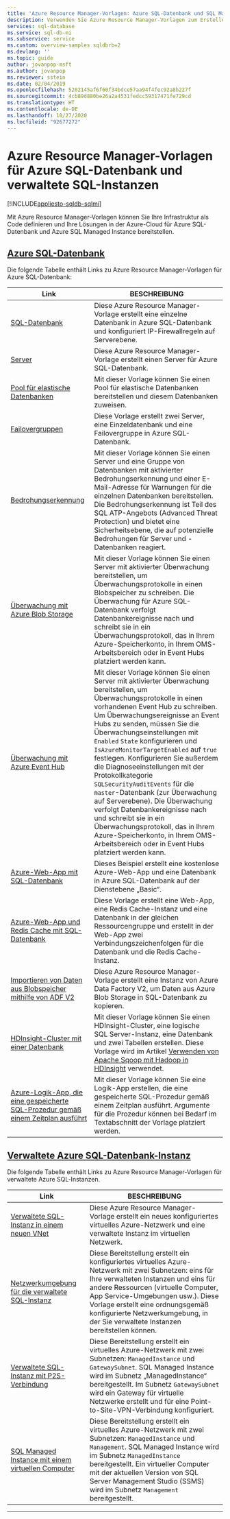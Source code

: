 ```yaml
---
title: 'Azure Resource Manager-Vorlagen: Azure SQL-Datenbank und SQL Managed Instance'
description: Verwenden Sie Azure Resource Manager-Vorlagen zum Erstellen und Konfigurieren von Azure SQL-Datenbank und verwalteten Azure SQL-Instanzen.
services: sql-database
ms.service: sql-db-mi
ms.subservice: service
ms.custom: overview-samples sqldbrb=2
ms.devlang: ''
ms.topic: guide
author: jovanpop-msft
ms.author: jovanpop
ms.reviewer: sstein
ms.date: 02/04/2019
ms.openlocfilehash: 5202145af6f60f34bdce57aa94f4fec92a8b227f
ms.sourcegitcommit: 4cb89d880be26a2a4531fedcc59317471fe729cd
ms.translationtype: HT
ms.contentlocale: de-DE
ms.lasthandoff: 10/27/2020
ms.locfileid: "92677272"
---
```

# <a name="azure-resource-manager-templates-for-azure-sql-database--sql-managed-instance"></a>Azure Resource Manager-Vorlagen für Azure SQL-Datenbank und verwaltete SQL-Instanzen
[!INCLUDE[appliesto-sqldb-sqlmi](../includes/appliesto-sqldb-sqlmi.md)]

Mit Azure Resource Manager-Vorlagen können Sie Ihre Infrastruktur als Code definieren und Ihre Lösungen in der Azure-Cloud für Azure SQL-Datenbank und Azure SQL Managed Instance bereitstellen.

## <a name="azure-sql-database"></a>[Azure SQL-Datenbank](#tab/single-database)

Die folgende Tabelle enthält Links zu Azure Resource Manager-Vorlagen für Azure SQL-Datenbank:

|Link |BESCHREIBUNG|
|---|---|
| [SQL-Datenbank](https://github.com/Azure/azure-quickstart-templates/tree/master/201-sql-database-transparent-encryption-create) | Diese Azure Resource Manager-Vorlage erstellt eine einzelne Datenbank in Azure SQL-Datenbank und konfiguriert IP-Firewallregeln auf Serverebene. |
| [Server](https://github.com/Azure/azure-quickstart-templates/tree/master/101-sql-logical-server) | Diese Azure Resource Manager-Vorlage erstellt einen Server für Azure SQL-Datenbank. |
| [Pool für elastische Datenbanken](https://github.com/Azure/azure-quickstart-templates/tree/master/101-sql-elastic-pool-create) | Mit dieser Vorlage können Sie einen Pool für elastische Datenbanken bereitstellen und diesem Datenbanken zuweisen. |
| [Failovergruppen](https://github.com/Azure/azure-quickstart-templates/tree/master/101-sql-with-failover-group) | Diese Vorlage erstellt zwei Server, eine Einzeldatenbank und eine Failovergruppe in Azure SQL-Datenbank.|
| [Bedrohungserkennung](https://github.com/Azure/azure-quickstart-templates/tree/master/201-sql-threat-detection-db-policy-multiple-databases) | Mit dieser Vorlage können Sie einen Server und eine Gruppe von Datenbanken mit aktivierter Bedrohungserkennung und einer E-Mail-Adresse für Warnungen für die einzelnen Datenbanken bereitstellen. Die Bedrohungserkennung ist Teil des SQL ATP-Angebots (Advanced Threat Protection) und bietet eine Sicherheitsebene, die auf potenzielle Bedrohungen für Server und -Datenbanken reagiert.|
| [Überwachung mit Azure Blob Storage](https://github.com/Azure/azure-quickstart-templates/tree/master/201-sql-auditing-server-policy-to-blob-storage) | Mit dieser Vorlage können Sie einen Server mit aktivierter Überwachung bereitstellen, um Überwachungsprotokolle in einen Blobspeicher zu schreiben. Die Überwachung für Azure SQL-Datenbank verfolgt Datenbankereignisse nach und schreibt sie in ein Überwachungsprotokoll, das in Ihrem Azure-Speicherkonto, in Ihrem OMS-Arbeitsbereich oder in Event Hubs platziert werden kann.|
| [Überwachung mit Azure Event Hub](https://github.com/Azure/azure-quickstart-templates/tree/master/201-sql-auditing-server-policy-to-eventhub) | Mit dieser Vorlage können Sie einen Server mit aktivierter Überwachung bereitstellen, um Überwachungsprotokolle in einen vorhandenen Event Hub zu schreiben. Um Überwachungsereignisse an Event Hubs zu senden, müssen Sie die Überwachungseinstellungen mit `Enabled` `State` konfigurieren und `IsAzureMonitorTargetEnabled` auf `true` festlegen. Konfigurieren Sie außerdem die Diagnoseeinstellungen mit der Protokollkategorie `SQLSecurityAuditEvents` für die `master`-Datenbank (zur Überwachung auf Serverebene). Die Überwachung verfolgt Datenbankereignisse nach und schreibt sie in ein Überwachungsprotokoll, das in Ihrem Azure-Speicherkonto, in Ihrem OMS-Arbeitsbereich oder in Event Hubs platziert werden kann.|
| [Azure-Web-App mit SQL-Datenbank](https://github.com/Azure/azure-quickstart-templates/tree/master/201-web-app-sql-database) | Dieses Beispiel erstellt eine kostenlose Azure-Web-App und eine Datenbank in Azure SQL-Datenbank auf der Dienstebene „Basic“.|
| [Azure-Web-App und Redis Cache mit SQL-Datenbank](https://github.com/Azure/azure-quickstart-templates/tree/master/201-web-app-redis-cache-sql-database) | Diese Vorlage erstellt eine Web-App, eine Redis Cache-Instanz und eine Datenbank in der gleichen Ressourcengruppe und erstellt in der Web-App zwei Verbindungszeichenfolgen für die Datenbank und die Redis Cache-Instanz.|
| [Importieren von Daten aus Blobspeicher mithilfe von ADF V2](https://github.com/Azure/azure-quickstart-templates/tree/master/101-data-factory-v2-blob-to-sql-copy) | Diese Azure Resource Manager-Vorlage erstellt eine Instanz von Azure Data Factory V2, um Daten aus Azure Blob Storage in SQL-Datenbank zu kopieren.|
| [HDInsight-Cluster mit einer Datenbank](https://github.com/Azure/azure-quickstart-templates/tree/master/101-hdinsight-linux-with-sql-database) | Mit dieser Vorlage können Sie einen HDInsight-Cluster, eine logische SQL Server-Instanz, eine Datenbank und zwei Tabellen erstellen. Diese Vorlage wird im Artikel [Verwenden von Apache Sqoop mit Hadoop in HDInsight](../../hdinsight/hadoop/hdinsight-use-sqoop.md) verwendet. |
| [Azure-Logik-App, die eine gespeicherte SQL-Prozedur gemäß einem Zeitplan ausführt](https://github.com/Azure/azure-quickstart-templates/tree/master/101-logic-app-sql-proc) | Mit dieser Vorlage können Sie eine Logik-App erstellen, die eine gespeicherte SQL-Prozedur gemäß einem Zeitplan ausführt. Argumente für die Prozedur können bei Bedarf im Textabschnitt der Vorlage platziert werden.|

## <a name="azure-sql-managed-instance"></a>[Verwaltete Azure SQL-Datenbank-Instanz](#tab/managed-instance)

Die folgende Tabelle enthält Links zu Azure Resource Manager-Vorlagen für verwaltete Azure SQL-Instanzen.

|Link|BESCHREIBUNG|
|---|---|
| [Verwaltete SQL-Instanz in einem neuen VNet](https://github.com/Azure/azure-quickstart-templates/tree/master/101-sqlmi-new-vnet) | Diese Azure Resource Manager-Vorlage erstellt ein neues konfiguriertes virtuelles Azure-Netzwerk und eine verwaltete Instanz im virtuellen Netzwerk. |
| [Netzwerkumgebung für die verwaltete SQL-Instanz](https://github.com/Azure/azure-quickstart-templates/tree/master/101-sql-managed-instance-azure-environment) | Diese Bereitstellung erstellt ein konfiguriertes virtuelles Azure-Netzwerk mit zwei Subnetzen: eins für Ihre verwalteten Instanzen und eins für andere Ressourcen (virtuelle Computer, App Service-Umgebungen usw.). Diese Vorlage erstellt eine ordnungsgemäß konfigurierte Netzwerkumgebung, in der Sie verwaltete Instanzen bereitstellen können. |
| [Verwaltete SQL-Instanz mit P2S-Verbindung](https://github.com/Azure/azure-quickstart-templates/tree/master/201-sqlmi-new-vnet-w-point-to-site-vpn) | Diese Bereitstellung erstellt ein virtuelles Azure-Netzwerk mit zwei Subnetzen: `ManagedInstance` und `GatewaySubnet`. SQL Managed Instance wird im Subnetz „ManagedInstance“ bereitgestellt. Im Subnetz `GatewaySubnet` wird ein Gateway für virtuelle Netzwerke erstellt und für eine Point-to-Site-VPN-Verbindung konfiguriert. |
| [SQL Managed Instance mit einem virtuellen Computer](https://github.com/Azure/azure-quickstart-templates/tree/master/201-sqlmi-new-vnet-w-jumpbox) | Diese Bereitstellung erstellt ein virtuelles Azure-Netzwerk mit zwei Subnetzen: `ManagedInstance` und `Management`. SQL Managed Instance wird im Subnetz `ManagedInstance` bereitgestellt. Ein virtueller Computer mit der aktuellen Version von SQL Server Management Studio (SSMS) wird im Subnetz `Management` bereitgestellt. |

---